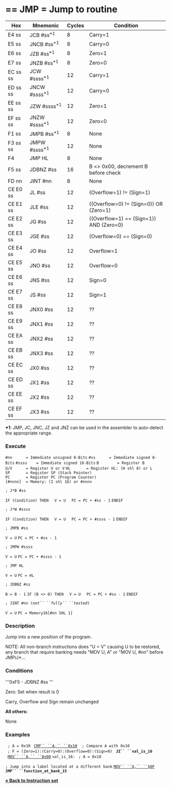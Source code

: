 \== JMP = Jump to routine
==

| Hex      | Mnemonic                  | Cycles | Condition                               |
| -------- | ------------------------- | ------ | --------------------------------------- |
| E4 ss    | JCB \#ss<sup>\*1</sup>    | 8      | Carry=1                                 |
| E5 ss    | JNCB \#ss<sup>\*1</sup>   | 8      | Carry=0                                 |
| E6 ss    | JZB \#ss<sup>\*1</sup>    | 8      | Zero=1                                  |
| E7 ss    | JNZB \#ss<sup>\*1</sup>   | 8      | Zero=0                                  |
| EC ss ss | JCW \#ssss<sup>\*1</sup>  | 12     | Carry=1                                 |
| ED ss ss | JNCW \#ssss<sup>\*1</sup> | 12     | Carry=0                                 |
| EE ss ss | JZW \#ssss<sup>\*1</sup>  | 12     | Zero=1                                  |
| EF ss ss | JNZW \#ssss<sup>\*1</sup> | 12     | Zero=0                                  |
| F1 ss    | JMPB \#ss<sup>\*1</sup>   | 8      | None                                    |
| F3 ss ss | JMPW \#ssss<sup>\*1</sup> | 12     | None                                    |
| F4       | JMP HL                    | 8      | None                                    |
| F5 ss    | JDBNZ \#ss                | 16     | B \<\> 0x00, decrement B before check   |
| FD nn    | JINT \#nn                 | 8      | None                                    |
| CE E0 ss | JL \#ss                   | 12     | (Overflow=1) \!= (Sign=1)               |
| CE E1 ss | JLE \#ss                  | 12     | ((Overflow=0) \!= (Sign=0)) OR (Zero=1) |
| CE E2 ss | JG \#ss                   | 12     | ((Overflow=1) == (Sign=1)) AND (Zero=0) |
| CE E3 ss | JGE \#ss                  | 12     | (Overflow=0) == (Sign=0)                |
| CE E4 ss | JO \#ss                   | 12     | Overflow=1                              |
| CE E5 ss | JNO \#ss                  | 12     | Overflow=0                              |
| CE E6 ss | JNS \#ss                  | 12     | Sign=0                                  |
| CE E7 ss | JS \#ss                   | 12     | Sign=1                                  |
| CE E8 ss | JNX0 \#ss                 | 12     | ??                                      |
| CE E9 ss | JNX1 \#ss                 | 12     | ??                                      |
| CE EA ss | JNX2 \#ss                 | 12     | ??                                      |
| CE EB ss | JNX3 \#ss                 | 12     | ??                                      |
| CE EC ss | JX0 \#ss                  | 12     | ??                                      |
| CE ED ss | JX1 \#ss                  | 12     | ??                                      |
| CE EE ss | JX2 \#ss                  | 12     | ??                                      |
| CE EF ss | JX3 \#ss                  | 12     | ??                                      |

**\*1**: JMP, JC, JNC, JZ and JNZ can be used in the assembler to
auto-detect the appropriate range.

### Execute

`#nn      = Immediate unsigned 8-Bits`
`#ss      = Immediate signed 8-Bits`
`#ssss    = Immediate signed 16-Bits`
`B        = Register B`
`U/V      = Register U or V`
`HL       = Register HL: (H shl 8) or L`
`SP       = Register SP (Stack Pointer)`
`PC       = Register PC (Program Counter)`
`[#nnnn]  = Memory: (I shl 16) or #nnnn`

`; J*B #ss`

`IF (Condition) THEN`
`  V = U`
`  PC = PC + #ss - 1`
`ENDIF`

`; J*W #ssss`

`IF (Condition) THEN`
`  V = U`
`  PC = PC + #ssss - 1`
`ENDIF`

`; JMPB #ss`

`V = U`
`PC = PC + #ss - 1`

`; JMPW #ssss`

`V = U`
`PC = PC + #ssss - 1`

`; JMP HL`

`V = U`
`PC = HL`

`; JDBNZ #ss`

`B = B - 1`
`IF (B <> 0) THEN`
`  V = U`
`  PC = PC + #ss - 1`
`ENDIF`

`; JINT #nn (`*`not`` ``fully`` ``tested`*`)`

`V = U`
`PC = Memory16[#nn SHL 1]`

### Description

Jump into a new position of the program.

NOTE: All non-branch instructions does "U = V" causing U to be restored,
any branch that require banking needs "MOV U, A" or "MOV U, \#nn" before
JMP/J\*...

### Conditions

'''0xF5 - JDBNZ \#ss '''

Zero: Set when result is 0

Carry, Overflow and Sign remain unchanged

**All others:**

None

### Examples

` ; A = 0x10`
` `[`CMP`` ``A,``
``0x10`](PM_Opc_CMP8.md "wikilink")`  ; Compare A with 0x10`
` ; F = (Zero=1):(Carry=0):(Overflow=0):(Sign=0)`
` `**`JZ`` ``val_is_16`**
` `[`MOV`` ``A,`` ``0x00`](PM_Opc_MOV8.md "wikilink")
`val_is_16:`
` ; A = 0x10`

`; Jump into a label located at a different bank`
[`MOV`` ``U,`` ``$0F`](PM_Opc_MOV8.md "wikilink")
**`JMP`` ``function_at_bank_15`**

[**« Back to Instruction set**](S1C88_InstructionSet.md "wikilink")
